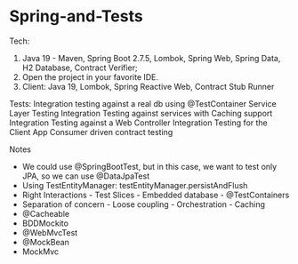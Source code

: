 
# Spring-and-Tests

Tech:
1. Java 19 - Maven, Spring Boot 2.7.5, Lombok, Spring Web, Spring Data, H2 Database, Contract Verifier;
2. Open the project in your favorite IDE.
3. Client: Java 19, Lombok, Spring Reactive Web, Contract Stub Runner

Tests:
Integration testing against a real db using @TestContainer
Service Layer Testing
Integration Testing against services with Caching support
Integration Testing against a Web Controller
Integration Testing for the Client App
Consumer driven contract testing

Notes 
- We could use @SpringBootTest, but in this case, we want to test only JPA, so we can use @DataJpaTest
- Using TestEntityManager: testEntityManager.persistAndFlush
- Right Interactions - Test Slices - Embedded database - @TestContainers
- Separation of concern - Loose coupling - Orchestration - Caching
- @Cacheable
- BDDMockito
- @WebMvcTest
- @MockBean
- MockMvc
